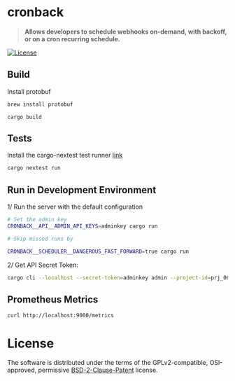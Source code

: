 # cronback


> **Allows developers to schedule webhooks on-demand, with backoff, or on a cron recurring schedule.**


[![License](https://img.shields.io/badge/license-BSD--2--Clause--Patent-blue?style=flat-square
)](LICENSE)


## Build

Install protobuf

```sh
brew install protobuf
```

```
cargo build
```

## Tests

Install the cargo-nextest test runner [link](https://nexte.st/book/installation.html)
```sh
cargo nextest run
```

## Run in Development Environment

1/ Run the server with the default configuration
```sh
# Set the admin key
CRONBACK__API__ADMIN_API_KEYS=adminkey cargo run
```

```sh
# Skip missed runs by

CRONBACK__SCHEDULER__DANGEROUS_FAST_FORWARD=true cargo run

```

2/ Get API Secret Token:
```sh
cargo cli --localhost --secret-token=adminkey admin --project-id=prj_063001GZKTEF61EJ34W1G0PXJS7V6M api-keys create dev_key
```

## Prometheus Metrics

```
curl http://localhost:9000/metrics
```

# License
The software is distributed under the terms of the GPLv2-compatible, OSI-approved, 
permissive [BSD-2-Clause-Patent](LICENSE) license.
